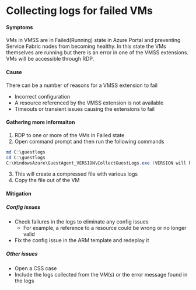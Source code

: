 # Collecting logs for failed VMs

#### Symptoms
VMs in VMSS are in Failed(Running) state in Azure Portal and preventing Service Fabric nodes from becoming healthy. In this state the VMs themselves are running but there is an error in one of the VMSS extensions. VMs will be accessible through RDP.

#### Cause
There can be a number of reasons for a VMSS extension to fail
- Incorrect configuration
- A resource referenced by the VMSS extension is not available
- Timeouts or transient issues causing the extensions to fail

#### Gathering more informaiton
1. RDP to one or more of the VMs in Failed state
2. Open command prompt and then run the following commands
```powershell
md C:\guestlogs
cd C:\guestlogs
C:\WindowsAzure\GuestAgent_VERSION\CollectGuestLogs.exe (VERSION will be different values, use the highest version value)
```
3. This will create a compressed file with various logs
4. Copy the file out of the VM

#### Mitigation
##### Config issues
- Check failures in the logs to eliminate any config issues
    - For example, a reference to a resource could be wrong or no longer valid
- Fix the config issue in the ARM template and redeploy it

##### Other issues
- Open a CSS case
- Include the logs collected from the VM(s) or the error message found in the logs
